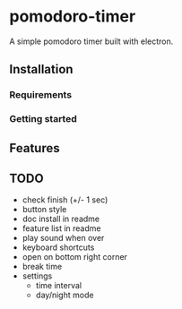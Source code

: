 # pomodoro-timer
A simple pomodoro timer built with electron.

## Installation
### Requirements
### Getting started

## Features

## TODO
* check finish (+/- 1 sec)
* button style
* doc install in readme
* feature list in readme
* play sound when over
* keyboard shortcuts
* open on bottom right corner
* break time
* settings
    * time interval
    * day/night mode
